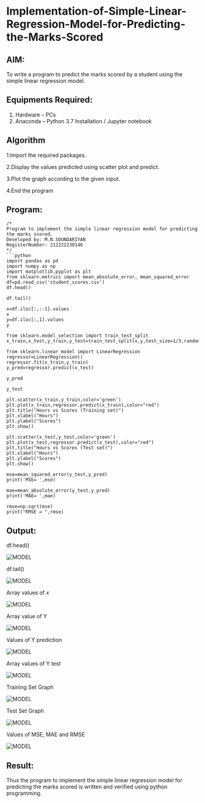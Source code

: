 # Implementation-of-Simple-Linear-Regression-Model-for-Predicting-the-Marks-Scored

## AIM:
To write a program to predict the marks scored by a student using the simple linear regression model.

## Equipments Required:
1. Hardware – PCs
2. Anaconda – Python 3.7 Installation / Jupyter notebook

## Algorithm

1.Import the required packages.

2.Display the values predicted using scatter plot and predict.

3.Plot the graph according to the given input.

4.End the program 

## Program:
```
/*
Program to implement the simple linear regression model for predicting the marks scored.
Developed by: M.N.SOUNDARIYAN
RegisterNumber: 212222230146 
*/
```python
import pandas as pd
import numpy as np
import matplotlib.pyplot as plt
from sklearn.metrics import mean_absolute_error, mean_squared_error
df=pd.read_csv('student_scores.csv')
df.head()

df.tail()

x=df.iloc[:,:-1].values
x
y=df.iloc[:,1].values
y

from sklearn.model_selection import train_test_split
x_train,x_test,y_train,y_test=train_test_split(x,y,test_size=1/3,random_state=0)

from sklearn.linear_model import LinearRegression
regressor=LinearRegression()
regressor.fit(x_train,y_train)
y_pred=regressor.predict(x_test)

y_pred

y_test

plt.scatter(x_train,y_train,color='green')
plt.plot(x_train,regressor.predict(x_train),color="red")
plt.title("Hours vs Scores (Training set)")
plt.xlabel("Hours")
plt.ylabel("Scores")
plt.show()

plt.scatter(x_test,y_test,color='green')
plt.plot(x_test,regressor.predict(x_test),color="red")
plt.title("Hours vs Scores (Test set)")
plt.xlabel("Hours")
plt.ylabel("Scores")
plt.show()

mse=mean_squared_error(y_test,y_pred)
print('MSE= ',mse)

mae=mean_absolute_error(y_test,y_pred)
print('MAE= ',mae)

rmse=np.sqrt(mse)
print("RMSE = ",rmse)
```


## Output:

df.head()

![MODEL](https://github.com/soundariyan18/Implementation-of-Simple-Linear-Regression-Model-for-Predicting-the-Marks-Scored/blob/main/Screenshot%202023-08-24%20221433.png)

df.tail()

![MODEL](https://github.com/soundariyan18/Implementation-of-Simple-Linear-Regression-Model-for-Predicting-the-Marks-Scored/blob/main/Screenshot%202023-08-24%20221502.png)

Array values of x

![MODEL](https://github.com/soundariyan18/Implementation-of-Simple-Linear-Regression-Model-for-Predicting-the-Marks-Scored/blob/main/Screenshot%202023-08-24%20221529.png)

Array value of Y

![MODEL](https://github.com/soundariyan18/Implementation-of-Simple-Linear-Regression-Model-for-Predicting-the-Marks-Scored/blob/main/Screenshot%202023-08-24%20221600.png)

Values of Y prediction

![MODEL](https://github.com/soundariyan18/Implementation-of-Simple-Linear-Regression-Model-for-Predicting-the-Marks-Scored/blob/main/Screenshot%202023-08-24%20221714.png)

Array values of Y test

![MODEL](https://github.com/soundariyan18/Implementation-of-Simple-Linear-Regression-Model-for-Predicting-the-Marks-Scored/blob/main/Screenshot%202023-08-24%20221741.png)

Training Set Graph

![MODEL](https://github.com/soundariyan18/Implementation-of-Simple-Linear-Regression-Model-for-Predicting-the-Marks-Scored/blob/main/Screenshot%202023-08-24%20221814.png)

Test Set Graph

![MODEL](https://github.com/soundariyan18/Implementation-of-Simple-Linear-Regression-Model-for-Predicting-the-Marks-Scored/blob/main/Screenshot%202023-08-24%20221830.png)

Values of MSE, MAE and RMSE

![MODEL](https://github.com/soundariyan18/Implementation-of-Simple-Linear-Regression-Model-for-Predicting-the-Marks-Scored/blob/main/Screenshot%202023-08-24%20221849.png)




## Result:
Thus the program to implement the simple linear regression model for predicting the marks scored is written and verified using python programming.
